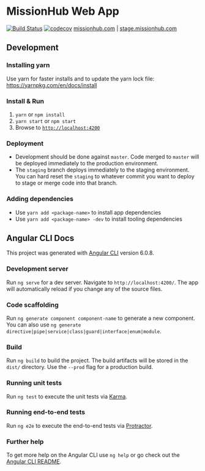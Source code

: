 # MissionHub Web App

[![Build Status](https://travis-ci.org/CruGlobal/missionhub-web.svg?branch=master)](https://travis-ci.org/CruGlobal/missionhub-web) [![codecov](https://codecov.io/gh/CruGlobal/missionhub-web/branch/master/graph/badge.svg)](https://codecov.io/gh/CruGlobal/missionhub-web)
[missionhub.com](https://www.missionhub.com) | [stage.missionhub.com](https://stage.missionhub.com)

## Development

### Installing yarn
Use yarn for faster installs and to update the yarn lock file: https://yarnpkg.com/en/docs/install

### Install & Run

1. `yarn` or `npm install`
2. `yarn start` or `npm start`
3. Browse to [`http://localhost:4200`](http://localhost:4200)

### Deployment

- Development should be done against `master`. Code merged to `master` will be deployed immediately to the production environment.
- The `staging` branch deploys immediately to the staging environment. You can hard reset the `staging` to whatever commit you want to deploy to stage or merge code into that branch.

### Adding dependencies

- Use `yarn add <package-name>` to install app dependencies
- Use `yarn add <package-name> -dev` to install tooling dependencies

## Angular CLI Docs

This project was generated with [Angular CLI](https://github.com/angular/angular-cli) version 6.0.8.

### Development server

Run `ng serve` for a dev server. Navigate to `http://localhost:4200/`. The app will automatically reload if you change any of the source files.

### Code scaffolding

Run `ng generate component component-name` to generate a new component. You can also use `ng generate directive|pipe|service|class|guard|interface|enum|module`.

### Build

Run `ng build` to build the project. The build artifacts will be stored in the `dist/` directory. Use the `--prod` flag for a production build.

### Running unit tests

Run `ng test` to execute the unit tests via [Karma](https://karma-runner.github.io).

### Running end-to-end tests

Run `ng e2e` to execute the end-to-end tests via [Protractor](http://www.protractortest.org/).

### Further help

To get more help on the Angular CLI use `ng help` or go check out the [Angular CLI README](https://github.com/angular/angular-cli/blob/master/README.md).
